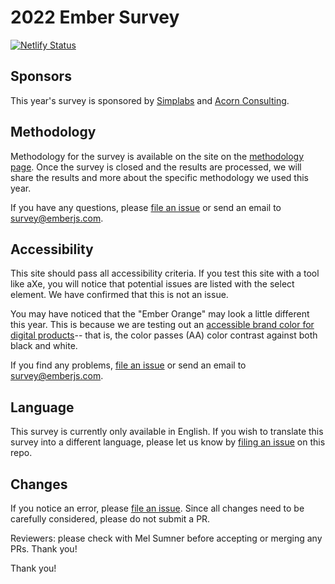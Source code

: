 # 2022 Ember Survey

[![Netlify Status](https://api.netlify.com/api/v1/badges/b03635d0-fc5a-471f-84c1-800a4ec74633/deploy-status)](https://app.netlify.com/sites/2022-ember-survey/deploys)

## Sponsors

This year's survey is sponsored by [Simplabs](https://simplabs.com/) and [Acorn Consulting](https://www.acornwebconsultants.com/).

## Methodology

Methodology for the survey is available on the site on the [methodology page](https://2022-ember-survey.netlify.app/methodology). Once the survey is closed and the results are processed, we will share the results and more about the specific methodology we used this year.

If you have any questions, please [file an issue](https://github.com/ember-learn/2022-ember-survey/issues) or send an email to survey@emberjs.com.

## Accessibility

This site should pass all accessibility criteria. If you test this site with a tool like aXe, you will notice that potential issues are listed with the select element. We have confirmed that this is not an issue.

You may have noticed that the "Ember Orange" may look a little different this year. This is because we are testing out an [accessible brand color for digital products](https://codepen.io/melsumner/live/JjOmGGr/9916e6454264b056011c38729da47f74)-- that is, the color passes (AA) color contrast against both black and white.  

If you find any problems, [file an issue](https://github.com/ember-learn/2022-ember-survey/issues) or send an email to survey@emberjs.com.

## Language

This survey is currently only available in English. If you wish to translate this survey into a different language, please let us know by [filing an issue](https://github.com/ember-learn/2022-ember-survey/issues) on this repo.

## Changes
If you notice an error, please [file an issue](https://github.com/ember-learn/2022-ember-survey/issues). Since all changes need to be carefully considered, please do not submit a PR. 

Reviewers: please check with Mel Sumner before accepting or merging any PRs. Thank you!

Thank you! 
